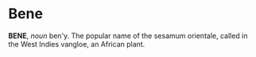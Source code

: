 # Bene

**BENE**, _noun_ ben'y. The popular name of the sesamum orientale, called in the West Indies vangloe, an African plant.